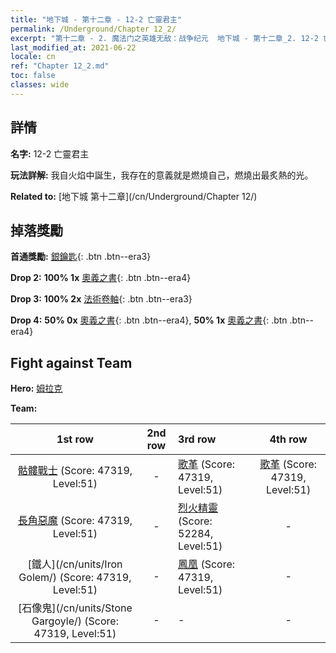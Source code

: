 ```yaml
---
title: "地下城 - 第十二章 - 12-2 亡靈君主"
permalink: /Underground/Chapter 12_2/
excerpt: "第十二章 - 2. 魔法门之英雄无敌：战争纪元  地下城 - 第十二章_2. 12-2 亡靈君主"
last_modified_at: 2021-06-22
locale: cn
ref: "Chapter 12_2.md"
toc: false
classes: wide
---
```


## 詳情

 **名字:** 12-2 亡靈君主

 **玩法詳解:**       我自火焰中誕生，我存在的意義就是燃燒自己，燃燒出最炙熱的光。

 **Related to:** [地下城 第十二章](/cn/Underground/Chapter 12/)

## 掉落獎勵

 **首通獎勵:** [銀鑰匙](/cn/Items/con_693/){: .btn .btn--era3}

 **Drop 2:** **100% 1x** [奧義之書](/cn/Items/mat_53/){: .btn .btn--era4}

 **Drop 3:** **100% 2x** [法術卷軸](/cn/Items/con_694/){: .btn .btn--era3}

 **Drop 4:** **50% 0x** [奧義之書](/cn/Items/mat_46/){: .btn .btn--era4}, **50% 1x** [奧義之書](/cn/Items/mat_46/){: .btn .btn--era4}


## Fight against Team
 **Hero:** [姆拉克](/cn/heroes/Mullich/)

 **Team:**


  | 1st row | 2nd row | 3rd row | 4th row |
  |:----:|:----:|:----|:----:|
  | [骷髏戰士](/cn/units/Skeleton/) (Score: 47319, Level:51)  | - | [歌革](/cn/units/Gog/) (Score: 47319, Level:51)  | [歌革](/cn/units/Gog/) (Score: 47319, Level:51)  |
  | [長角惡魔](/cn/units/Demon/) (Score: 47319, Level:51)  | - | [烈火精靈](/cn/units/Efreeti/) (Score: 52284, Level:51)  | - |
  | [鐵人](/cn/units/Iron Golem/) (Score: 47319, Level:51)  | - | [鳳凰](/cn/units/Firebird/) (Score: 47319, Level:51)  | - |
  | [石像鬼](/cn/units/Stone Gargoyle/) (Score: 47319, Level:51)  | - | - | - |


